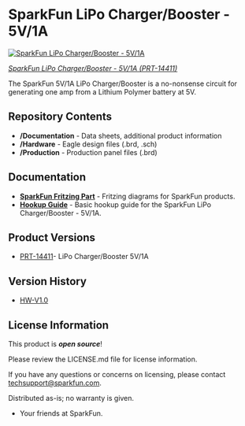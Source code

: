 SparkFun LiPo Charger/Booster - 5V/1A
========================================

[![SparkFun LiPo Charger/Booster - 5V/1A](https://cdn.sparkfun.com//assets/parts/1/2/4/3/2/14411-01.jpg)](https://www.sparkfun.com/products/14411)

[*SparkFun LiPo Charger/Booster - 5V/1A (PRT-14411)*](https://www.sparkfun.com/products/14411)

The SparkFun 5V/1A LiPo Charger/Booster is a no-nonsense circuit for generating one amp from a Lithium Polymer battery at 5V.

Repository Contents
-------------------

* **/Documentation** - Data sheets, additional product information
* **/Hardware** - Eagle design files (.brd, .sch)
* **/Production** - Production panel files (.brd)

Documentation
--------------
* **[SparkFun Fritzing Part](https://github.com/sparkfun/Fritzing_Parts/blob/main/products/14411_sfe_LiPo_Charger_Booster-5V1A.fzpz)** - Fritzing diagrams for SparkFun products.
* **[Hookup Guide](https://learn.sparkfun.com/tutorials/sparkfun-5v1a-lipo-chargerbooster-hookup-guide)** - Basic hookup guide for the SparkFun LiPo Charger/Booster - 5V/1A.

Product Versions
----------------
* [PRT-14411](https://www.sparkfun.com/products/14411)- LiPo Charger/Booster 5V/1A

Version History
----------------
* [HW-V1.0](https://github.com/sparkfun/LiPo_Charger_Booster_5V_1A/releases/tag/HW-V1.0) 

License Information
-------------------

This product is _**open source**_! 

Please review the LICENSE.md file for license information. 

If you have any questions or concerns on licensing, please contact techsupport@sparkfun.com.

Distributed as-is; no warranty is given.

- Your friends at SparkFun.

_<COLLABORATION CREDIT>_
